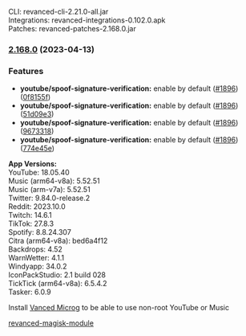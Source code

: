 CLI: revanced-cli-2.21.0-all.jar  
Integrations: revanced-integrations-0.102.0.apk  
Patches: revanced-patches-2.168.0.jar  

### [2.168.0](https://github.com/revanced/revanced-patches/compare/v2.167.1...v2.168.0) (2023-04-13)
### Features
* **youtube/spoof-signature-verification:** enable by default ([#1896](https://github.com/revanced/revanced-patches/issues/1896)) ([0f8155f](https://github.com/revanced/revanced-patches/commit/0f8155fa6940130f9ae08aecbeaee4d9c903a863))
* **youtube/spoof-signature-verification:** enable by default ([#1896](https://github.com/revanced/revanced-patches/issues/1896)) ([51d09e3](https://github.com/revanced/revanced-patches/commit/51d09e3fbc0bd2cb40db4f8904be68aec9f0b809))
* **youtube/spoof-signature-verification:** enable by default ([#1896](https://github.com/revanced/revanced-patches/issues/1896)) ([9673318](https://github.com/revanced/revanced-patches/commit/9673318ea8b217f2043c0710a1857f96f87f670a))
* **youtube/spoof-signature-verification:** enable by default ([#1896](https://github.com/revanced/revanced-patches/issues/1896)) ([774e45e](https://github.com/revanced/revanced-patches/commit/774e45ed50bb15adb2b55d103ff7bfae38570056))

  
**App Versions:**  
YouTube: 18.05.40  
Music (arm64-v8a): 5.52.51  
Music (arm-v7a): 5.52.51  
Twitter: 9.84.0-release.2  
Reddit: 2023.10.0  
Twitch: 14.6.1  
TikTok: 27.8.3  
Spotify: 8.8.24.307  
Citra (arm64-v8a): bed6a4f12  
Backdrops: 4.52  
WarnWetter: 4.1.1  
Windyapp: 34.0.2  
IconPackStudio: 2.1 build 028  
TickTick (arm64-v8a): 6.5.4.2  
Tasker: 6.0.9  

Install [Vanced Microg](https://github.com/TeamVanced/VancedMicroG/releases) to be able to use non-root YouTube or Music  

[revanced-magisk-module](https://github.com/j-hc/revanced-magisk-module)  
